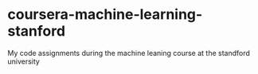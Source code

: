 # coursera-machine-learning-stanford
My code assignments during the machine leaning course at the standford university
